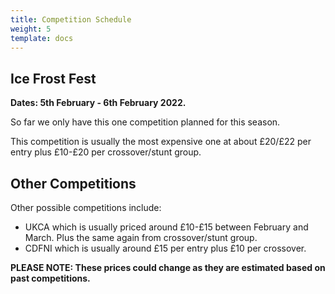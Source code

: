 ```yaml
---
title: Competition Schedule
weight: 5
template: docs
---
```


## Ice Frost Fest
<div class="note">
    <strong>Dates: 5th February - 6th February 2022.</strong>
</div>

So far we only have this one competition planned for this season.

This competition is usually the most expensive one at about £20/£22 per entry plus £10-£20 per crossover/stunt group.

## Other Competitions

Other possible competitions include:
+ UKCA which is usually priced around £10-£15 between February and March. Plus the same again from crossover/stunt group.
+ CDFNI which is usually around £15 per entry plus £10 per crossover.

<div class="note">
    <strong>PLEASE NOTE: These prices could change as they are estimated based on past competitions.</strong>
</div>

